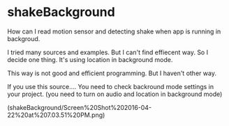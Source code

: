 # shakeBackground

How can I read motion sensor and detecting shake when app is running in backgroud.

I tried many sources and examples. But I can't find effiecent way. So I decide one thing. It's using location in background mode. 

This way is not good and efficient programming. But I haven't other way. 

If you use this source....
You need to check backround mode settings in your project. (you need to turn on audio and location in background mode)

(shakeBackground/Screen%20Shot%202016-04-22%20at%207.03.51%20PM.png)

